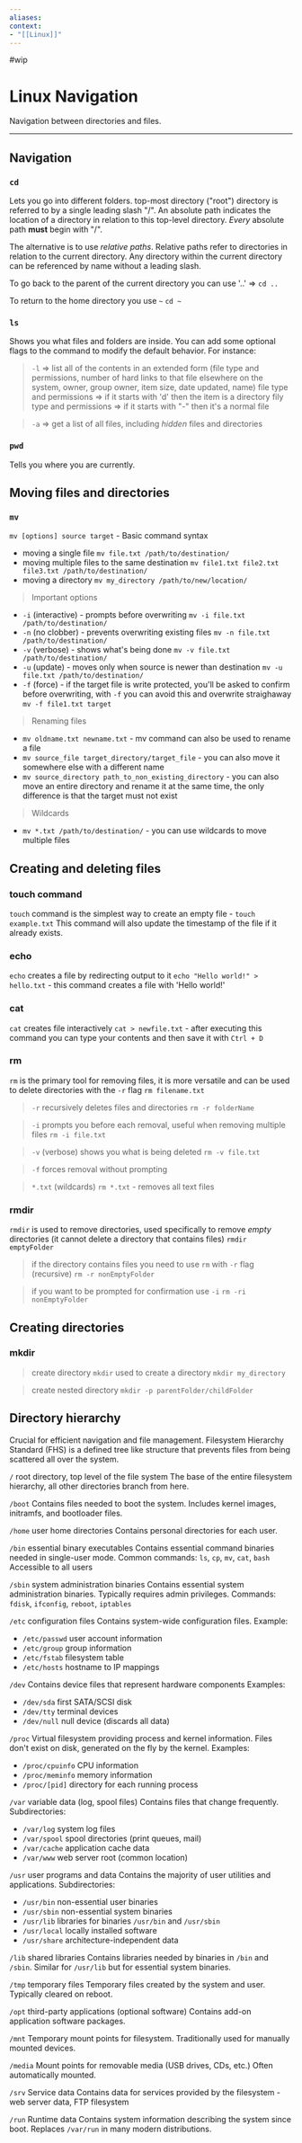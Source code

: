 ```yaml
---
aliases:
context:
- "[[Linux]]"
---
```


#wip

# Linux Navigation

Navigation between directories and files.

---

## Navigation

### `cd`
Lets you go into different folders.
top-most directory ("root") directory is referred to by a single leading slash "/".
An absolute path indicates the location of a directory in relation to this top-level directory.
*Every* absolute path **must** begin with "/".

The alternative is to use *relative paths*.
Relative paths refer to directories in relation to the current directory.
Any directory within the current directory can be referenced by name without a leading slash.

To go back to the parent of the current directory you can use '..' => `cd ..`

To return to the home directory you use `~` `cd ~`


### `ls`
Shows you what files and folders are inside.
You can add some optional flags to the command to modify the default behavior.
For instance:
> `-l` => list all of the contents in an extended form (file type and permissions, number of hard links to that file elsewhere on the system, owner, group owner, item size, date updated, name)
> file type and permissions => if it starts with 'd' then the item is a directory
> fily type and permissions => if it starts with "-" then it's a normal file

> `-a` => get a list of all files, including *hidden* files and directories

### `pwd`
Tells you where you are currently.

## Moving files and directories

### `mv`
`mv [options] source target` - Basic command syntax

- moving a single file `mv file.txt /path/to/destination/`
- moving multiple files to the same destination `mv file1.txt file2.txt file3.txt /path/to/destination/`
- moving a directory `mv my_directory /path/to/new/location/`

> Important options
- `-i` (interactive) - prompts before overwriting `mv -i file.txt /path/to/destination/`
- `-n` (no clobber) - prevents overwriting existing files `mv -n file.txt /path/to/destination/`
- `-v` (verbose) - shows what's being done `mv -v file.txt /path/to/destination/`
- `-u` (update) - moves only when source is newer than destination `mv -u file.txt /path/to/destination/`
- `-f` (force) - if the target file is write protected, you'll be asked to confirm before overwriting, with `-f` you can avoid this and overwrite straighaway `mv -f file1.txt target`

> Renaming files
- `mv oldname.txt newname.txt` - mv command can also be used to rename a file
- `mv source_file target_directory/target_file` - you can also move it somewhere else with a different name
- `mv source_directory path_to_non_existing_directory` - you can also move an entire directory and rename it at the same time, the only difference is that the target must not exist

> Wildcards
- `mv *.txt /path/to/destination/` - you can use wildcards to move multiple files

## Creating and deleting files

### touch command
`touch` command is the simplest way to create an empty file - `touch example.txt`
This command will also update the timestamp of the file if it already exists.


### echo
`echo` creates a file by redirecting output to it
`echo "Hello world!" > hello.txt` - this command creates a file with 'Hello world!'


### cat
`cat` creates file interactively
`cat > newfile.txt` - after executing this command you can type your contents and then save it with `Ctrl + D`

### rm
`rm` is the primary tool for removing files, it is more versatile and can be used to delete directories with the `-r` flag
`rm filename.txt`

> `-r` recursively deletes files and directories
`rm -r folderName`

> `-i` prompts you before each removal, useful when removing multiple files
`rm -i file.txt`

> `-v` (verbose) shows you what is being deleted
`rm -v file.txt`

> `-f` forces removal without prompting

> `*.txt` (wildcards)
`rm *.txt` - removes all text files


### rmdir
`rmdir` is used to remove directories, used specifically to remove *empty* directories (it cannot delete a directory that contains files)
`rmdir emptyFolder`

> if the directory contains files you need to use `rm` with `-r` flag (recursive)
`rm -r nonEmptyFolder`

> if you want to be prompted for confirmation use `-i`
`rm -ri nonEmptyFolder`


## Creating directories

### mkdir

> create directory
`mkdir` used to create a directory
`mkdir my_directory`

> create nested directory
`mkdir -p parentFolder/childFolder`


## Directory hierarchy
Crucial for efficient navigation and file management.
Filesystem Hierarchy Standard (FHS) is a defined tree like structure that prevents files from being scattered all over the system.

`/` root directory, top level of the file system
The base of the entire filesystem hierarchy, all other directories branch from here.


`/boot`
Contains files needed to boot the system.
Includes kernel images, initramfs, and bootloader files.


`/home` user home directories
Contains personal directories for each user.


`/bin` essential binary executables
Contains essential command binaries needed in single-user mode.
Common commands: `ls`, `cp`, `mv`, `cat`, `bash`
Accessible to all users


`/sbin` system administration binaries
Contains essential system administration binaries.
Typically requires admin privileges.
Commands: `fdisk`, `ifconfig`, `reboot`, `iptables`


`/etc` configuration files
Contains system-wide configuration files.
Example:
- `/etc/passwd` user account information
- `/etc/group` group information
- `/etc/fstab` filesystem table
- `/etc/hosts` hostname to IP mappings


`/dev`
Contains device files that represent hardware components
Examples:
- `/dev/sda` first SATA/SCSI disk
- `/dev/tty` terminal devices
- `/dev/null` null device (discards all data)


`/proc`
Virtual filesystem providing process and kernel information.
Files don't exist on disk, generated on the fly by the kernel.
Examples:
- `/proc/cpuinfo` CPU information
- `/proc/meminfo` memory information
- `/proc/[pid]` directory for each running process


`/var` variable data (log, spool files)
Contains files that change frequently.
Subdirectories:
- `/var/log` system log files
- `/var/spool` spool directories (print queues, mail)
- `/var/cache` application cache data
- `/var/www` web server root (common location)


`/usr` user programs and data
Contains the majority of user utilities and applications.
Subdirectories:
- `/usr/bin` non-essential user binaries
- `/usr/sbin` non-essential system binaries
- `/usr/lib` libraries for binaries `/usr/bin` and `/usr/sbin`
- `/usr/local` locally installed software
- `/usr/share` architecture-independent data


`/lib` shared libraries
Contains libraries needed by binaries in `/bin` and `/sbin`.
Similar for `/usr/lib` but for essential system binaries.


`/tmp` temporary files
Temporary files created by the system and user.
Typically cleared on reboot.


`/opt` third-party applications (optional software)
Contains add-on application software packages. 


`/mnt`
Temporary mount points for filesystem.
Traditionally used for manually mounted devices.


`/media`
Mount points for removable media (USB drives, CDs, etc.)
Often automatically mounted.


`/srv` Service data
Contains data for services provided by the filesystem - web server data, FTP filesystem


`/run` Runtime data
Contains system information describing the system since boot.
Replaces `/var/run` in many modern distributions.

